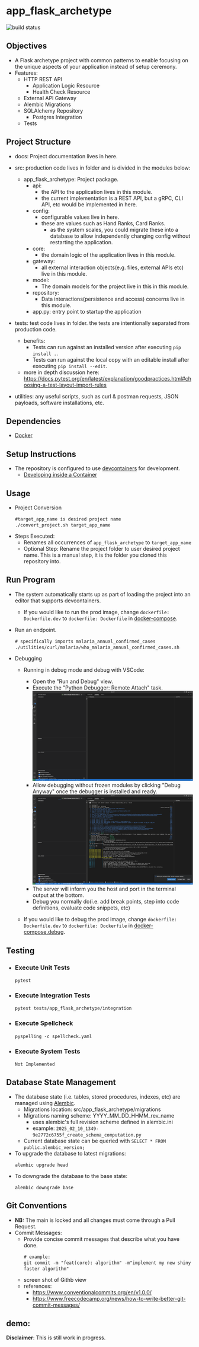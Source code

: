 # app_flask_archetype
![build status](https://github.com/praisetompane-utilities/app_flask_archetype/actions/workflows/app.yaml/badge.svg)

##  Objectives
- A Flask archetype project with common patterns to enable focusing on the unique aspects of your application instead of setup ceremony.
- Features:
    - HTTP REST API
        - Application Logic Resource
        - Health Check Resource
    - External API Gateway
    - Alembic Migrations
    - SQLAlchemy Repository
        - Postgres Integration
    - Tests

## Project Structure
- docs: Project documentation lives in here.
- src: production code lives in folder and is divided in the modules below:
    - app_flask_archetype: Project package.
        - api:
            - the API to the application lives in this module.
            - the current implementation is a REST API, but a gRPC, CLI API, etc would be implemented in here.
        - config:
            - configurable values live in here.
            - these are values such as Hand Ranks, Card Ranks.
                - as the system scales, you could migrate these into a database to allow independently
                changing config without restarting the application.
        - core:
            - the domain logic of the application lives in this module.
        - gateway:
            - all external interaction objects(e.g. files, external APIs etc) live in this module.
        - model:
            - The domain models for the project live in this in this module.
        - repository:
            - Data interactions(persistence and access) concerns live in this module.
        - app.py:
            entry point to startup the application
- tests: test code lives in folder.
    the tests are intentionally separated from production code.
    - benefits:
        - Tests can run against an installed version after executing `pip install .`.
        - Tests can run against the local copy with an editable install after executing `pip install --edit`.
    - more in depth discussion here: https://docs.pytest.org/en/latest/explanation/goodpractices.html#choosing-a-test-layout-import-rules

- utilities: any useful scripts, such as curl & postman requests, JSON payloads, software installations, etc.

## Dependencies
- [Docker](https://docs.docker.com/get-started/)

## Setup Instructions
- The repository is configured to use [devcontainers](https://containers.dev) for development.
    - [Developing inside a Container](https://code.visualstudio.com/docs/devcontainers/containers)

## Usage
- Project Conversion
    ```shell
    #target_app_name is desired project name
    ./convert_project.sh target_app_name
    ```
- Steps Executed:
    - Renames all occurrences of `app_flask_archetype` to `target_app_name`
    - Optional Step: Rename the project folder to user desired project name.
    This is a manual step, it is the folder you cloned this repository into.
   
## Run Program
- The system automatically starts up as part of loading the project into an editor that supports devcontainers.
    - If you would like to run the prod image, change `dockerfile: Dockerfile.dev` to `dockerfile: Dockerfile` in [docker-compose](docker-compose.debug.yaml).

- Run an endpoint.
    ```shell
    # specifically imports malaria_annual_confirmed_cases
    ./utilities/curl/malaria/who_malaria_annual_confirmed_cases.sh
    ```

- Debugging
    - Running in debug mode and debug with VSCode:
        - Open the "Run and Debug" view.
        - Execute the "Python Debugger: Remote Attach" task.
            ![start system output](./docs/vscode_debugging.png)<br>
        - Allow debugging without frozen modules by clicking "Debug Anyway" once the debugger is installed and ready.
            ![bypass frozen modules](./docs/vscode_debugging_frozen.png)
        - The server will inform you the host and port in the terminal output at the bottom.<br>
        - Debug you normally do(i.e. add break points, step into code definitions, evaluate code snippets, etc) <br>

    - If you would like to debug the prod image, change `dockerfile: Dockerfile.dev` to `dockerfile: Dockerfile` in [docker-compose.debug](docker-compose.debug.yaml).

## Testing
- ### Execute Unit Tests
    ```shell
    pytest
    ```
- ### Execute Integration Tests
    ```shell
    pytest tests/app_flask_archetype/integration
    ```
- ### Execute Spellcheck
    ```shell
    pyspelling -c spellcheck.yaml
    ```
- ### Execute System Tests
    ```shell
    Not Implemented
    ```

## Database State Management

- The database state (i.e. tables, stored procedures, indexes, etc) are managed using [Alembic](https://alembic.sqlalchemy.org/en/latest/).
    - Migrations location: src/app_flask_archetype/migrations
    - Migrations naming scheme: YYYY_MM_DD_HHMM_rev_name
        - uses alembic's full revision scheme defined in alembic.ini
        - example: `2025_02_10_1349-9e2772c6755f_create_schema_computation.py`
    - Current database state can be queried with `SELECT * FROM public.alembic_version;`
- To upgrade the database to latest migrations:
    ```shell
    alembic upgrade head
    ```
- To downgrade the database to the base state:
    ```shell
    alembic downgrade base
    ```

## Git Conventions
- **NB:** The main is locked and all changes must come through a Pull Request.
- Commit Messages:
    - Provide concise commit messages that describe what you have done.
        ```shell
        # example:
        git commit -m "feat(core): algorithm" -m"implement my new shiny faster algorithm"
        ```
    - screen shot of Githb view
    - references:
        - https://www.conventionalcommits.org/en/v1.0.0/
        - https://www.freecodecamp.org/news/how-to-write-better-git-commit-messages/
## demo:

**Disclaimer**: This is still work in progress.
